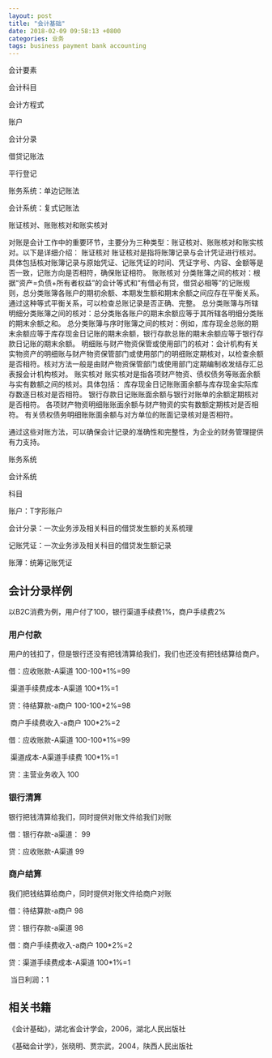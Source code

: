 ```yaml
---
layout: post
title: "会计基础"
date: 2018-02-09 09:58:13 +0800
categories: 业务
tags: business payment bank accounting
---
```


会计要素

会计科目

会计方程式

账户

会计分录

借贷记账法

平行登记


账务系统：单边记账法

会计系统：复式记账法



账证核对、账账核对和账实核对

对账是会计工作中的重要环节，主要分为三种类型：账证核对、账账核对和账实核对。以下是详细介绍：
账证核对 
账证核对是指将账簿记录与会计凭证进行核对。具体包括核对账簿记录与原始凭证、记账凭证的时间、凭证字号、内容、金额等是否一致，记账方向是否相符，确保账证相符。
账账核对 
分类账簿之间的核对：根据“资产=负债+所有者权益”的会计等式和“有借必有贷，借贷必相等”的记账规则，总分类账簿各账户的期初余额、本期发生额和期末余额之间应存在平衡关系。通过这种等式平衡关系，可以检查总账记录是否正确、完整。
总分类账簿与所辖明细分类账簿之间的核对：总分类账各账户的期末余额应等于其所辖各明细分类账的期末余额之和。
总分类账簿与序时账簿之间的核对：例如，库存现金总账的期末余额应等于库存现金日记账的期末余额，银行存款总账的期末余额应等于银行存款日记账的期末余额。
明细账与财产物资保管或使用部门的核对：会计机构有关实物资产的明细账与财产物资保管部门或使用部门的明细账定期核对，以检查余额是否相符。核对方法一般是由财产物资保管部门或使用部门定期编制收发结存汇总表报会计机构核对。
账实核对 
账实核对是指各项财产物资、债权债务等账面余额与实有数额之间的核对。具体包括：
库存现金日记账账面余额与库存现金实际库存数逐日核对是否相符。
银行存款日记账账面余额与银行对账单的余额定期核对是否相符。
各项财产物资明细账账面余额与财产物资的实有数额定期核对是否相符。
有关债权债务明细账账面余额与对方单位的账面记录核对是否相符。

通过这些对账方法，可以确保会计记录的准确性和完整性，为企业的财务管理提供有力支持。

账务系统

会计系统

科目

账户：T字形账户

会计分录：一次业务涉及相关科目的借贷发生额的关系梳理

记账凭证：一次业务涉及相关科目的借贷发生额记录

账薄：统筹记账凭证

## 会计分录样例

以B2C消费为例，用户付了100，银行渠道手续费1%，商户手续费2%

### 用户付款

用户的钱扣了，但是银行还没有把钱清算给我们，我们也还没有把钱结算给商户。

借：应收账款-A渠道	100-100*1%=99

​	渠道手续费成本-A渠道	100*1%=1

贷：待结算款-a商户	100-100*2%=98

​	商户手续费收入-a商户	100*2%=2



借：应收账款-A渠道	100-100*1%=99

​	渠道成本-A渠道手续费	100*1%=1

贷：主营业务收入	100

### 银行清算

银行把钱清算给我们，同时提供对账文件给我们对账

借：银行存款-a渠道：	99

贷：应收账款-A渠道 	99

### 商户结算

我们把钱结算给商户，同时提供对账文件给商户对账

借：待结算款-a商户	98

贷：银行存款-a渠道	98



借：商户手续费收入-a商户	100*2%=2

贷：渠道手续费成本-A渠道	100*1%=1

​	当日利润：1


## 相关书籍

《会计基础》，湖北省会计学会，2006，湖北人民出版社

《基础会计学》，张晓明、贾宗武，2004，陕西人民出版社